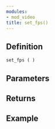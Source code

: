 ```yaml
---
modules:
- mod_video
title: set_fps()
---
```


## Definition

    set_fps ( )

## Parameters

## Returns

## Example

```
```
